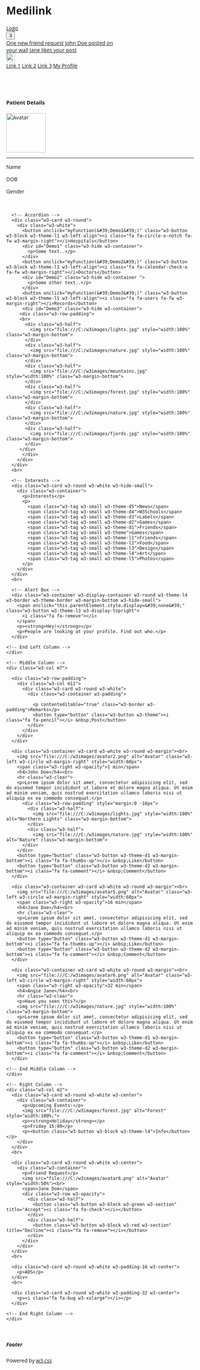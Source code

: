 # Medilink
<!DOCTYPE html>
<!-- saved from url=(0048)file:///C:/Users/Kavya%20Suresh/Desktop/bak.html -->
<html><head><meta http-equiv="Content-Type" content="text/html; charset=UTF-8"><title>W3.CSS Template</title>

<meta name="viewport" content="width=device-width, initial-scale=1">
<link rel="stylesheet" href="./w_files/w3.css">
<link rel="stylesheet" href="./w_files/w3-theme-blue-grey.css">
<link rel="stylesheet" href="./w_files/css">
<link rel="stylesheet" href="./w_files/font-awesome.min.css">
<style>
html,body,h1,h2,h3,h4,h5 {font-family: "Open Sans", sans-serif}
</style>
</head><body class="w3-theme-l5">

<!-- Navbar -->
<div class="w3-top">
 <div class="w3-bar w3-theme-d2 w3-left-align w3-large">
  <a class="w3-bar-item w3-button w3-hide-medium w3-hide-large w3-right w3-padding-large w3-hover-white w3-large w3-theme-d2" href="javascript:void(0);" onclick="openNav()"><i class="fa fa-bars"></i></a>
  <a href="file:///C:/Users/Kavya%20Suresh/Desktop/bak.html#" class="w3-bar-item w3-button w3-padding-large w3-theme-d4"><i class="fa fa-home w3-margin-right"></i>Logo</a>
  <a href="file:///C:/Users/Kavya%20Suresh/Desktop/bak.html#" class="w3-bar-item w3-button w3-hide-small w3-padding-large w3-hover-white" title="News"><i class="fa fa-globe"></i></a>
  <a href="file:///C:/Users/Kavya%20Suresh/Desktop/bak.html#" class="w3-bar-item w3-button w3-hide-small w3-padding-large w3-hover-white" title="Account Settings"><i class="fa fa-user"></i></a>
  <a href="file:///C:/Users/Kavya%20Suresh/Desktop/bak.html#" class="w3-bar-item w3-button w3-hide-small w3-padding-large w3-hover-white" title="Messages"><i class="fa fa-envelope"></i></a>
  <div class="w3-dropdown-hover w3-hide-small">
    <button class="w3-button w3-padding-large" title="Notifications"><i class="fa fa-bell"></i><span class="w3-badge w3-right w3-small w3-green">3</span></button>     
    <div class="w3-dropdown-content w3-card-4 w3-bar-block" style="width:300px">
      <a href="file:///C:/Users/Kavya%20Suresh/Desktop/bak.html#" class="w3-bar-item w3-button">One new friend request</a>
      <a href="file:///C:/Users/Kavya%20Suresh/Desktop/bak.html#" class="w3-bar-item w3-button">John Doe posted on your wall</a>
      <a href="file:///C:/Users/Kavya%20Suresh/Desktop/bak.html#" class="w3-bar-item w3-button">Jane likes your post</a>
    </div>
  </div>
  <a href="file:///C:/Users/Kavya%20Suresh/Desktop/bak.html#" class="w3-bar-item w3-button w3-hide-small w3-right w3-padding-large w3-hover-white" title="My Account">
    <img src="file:///C:/w3images/avatar2.png" class="w3-circle" style="height:23px;width:23px" alt="Avatar">
  </a>
 </div>
</div>

<!-- Navbar on small screens -->
<div id="navDemo" class="w3-bar-block w3-theme-d2 w3-hide w3-hide-large w3-hide-medium w3-large">
  <a href="file:///C:/Users/Kavya%20Suresh/Desktop/bak.html#" class="w3-bar-item w3-button w3-padding-large">Link 1</a>
  <a href="file:///C:/Users/Kavya%20Suresh/Desktop/bak.html#" class="w3-bar-item w3-button w3-padding-large">Link 2</a>
  <a href="file:///C:/Users/Kavya%20Suresh/Desktop/bak.html#" class="w3-bar-item w3-button w3-padding-large">Link 3</a>
  <a href="file:///C:/Users/Kavya%20Suresh/Desktop/bak.html#" class="w3-bar-item w3-button w3-padding-large">My Profile</a>
</div>

<!-- Page Container -->
<div class="w3-container w3-content" style="max-width:1400px;margin-top:80px">    
  <!-- The Grid -->
  <div class="w3-row">
    <!-- Left Column -->
    <div class="w3-col m3">
      <!-- Profile -->
      <div class="w3-card w3-round w3-white">
        <div class="w3-container">
         <h4 class="w3-center">Patient Details</h4>
         <p class="w3-center"><img src="file:///C:/w3images/avatar3.png" class="w3-circle" style="height:106px;width:106px" alt="Avatar"></p>
         <hr>
         <p><i class="fa fa-pencil fa-fw w3-margin-right w3-text-theme"></i>Name</p>
         <p><i class="fa fa-home fa-fw w3-margin-right w3-text-theme"></i>DOB</p>
         <p><i class="fa fa-birthday-cake fa-fw w3-margin-right w3-text-theme"></i>Gender</p>
        </div>
      </div>
      <br>
      
      <!-- Accordion -->
      <div class="w3-card w3-round">
        <div class="w3-white">
          <button onclick="myFunction(&#39;Demo1&#39;)" class="w3-button w3-block w3-theme-l1 w3-left-align"><i class="fa fa-circle-o-notch fa-fw w3-margin-right"></i>Hospitals</button>
          <div id="Demo1" class="w3-hide w3-container">
            <p>Some text..</p>
          </div>
          <button onclick="myFunction(&#39;Demo2&#39;)" class="w3-button w3-block w3-theme-l1 w3-left-align"><i class="fa fa-calendar-check-o fa-fw w3-margin-right"></i>Doctors</button>
          <div id="Demo2" class="w3-hide w3-container ">
            <p>Some other text..</p>
          </div>
          <button onclick="myFunction(&#39;Demo3&#39;)" class="w3-button w3-block w3-theme-l1 w3-left-align"><i class="fa fa-users fa-fw w3-margin-right"></i>Records</button>
          <div id="Demo3" class="w3-hide w3-container">
         <div class="w3-row-padding">
         <br>
           <div class="w3-half">
             <img src="file:///C:/w3images/lights.jpg" style="width:100%" class="w3-margin-bottom">
           </div>
           <div class="w3-half">
             <img src="file:///C:/w3images/nature.jpg" style="width:100%" class="w3-margin-bottom">
           </div>
           <div class="w3-half">
             <img src="file:///C:/w3images/mountains.jpg" style="width:100%" class="w3-margin-bottom">
           </div>
           <div class="w3-half">
             <img src="file:///C:/w3images/forest.jpg" style="width:100%" class="w3-margin-bottom">
           </div>
           <div class="w3-half">
             <img src="file:///C:/w3images/nature.jpg" style="width:100%" class="w3-margin-bottom">
           </div>
           <div class="w3-half">
             <img src="file:///C:/w3images/fjords.jpg" style="width:100%" class="w3-margin-bottom">
           </div>
         </div>
          </div>
        </div>      
      </div>
      <br>
      
      <!-- Interests --> 
      <div class="w3-card w3-round w3-white w3-hide-small">
        <div class="w3-container">
          <p>Interests</p>
          <p>
            <span class="w3-tag w3-small w3-theme-d5">News</span>
            <span class="w3-tag w3-small w3-theme-d4">W3Schools</span>
            <span class="w3-tag w3-small w3-theme-d3">Labels</span>
            <span class="w3-tag w3-small w3-theme-d2">Games</span>
            <span class="w3-tag w3-small w3-theme-d1">Friends</span>
            <span class="w3-tag w3-small w3-theme">Games</span>
            <span class="w3-tag w3-small w3-theme-l1">Friends</span>
            <span class="w3-tag w3-small w3-theme-l2">Food</span>
            <span class="w3-tag w3-small w3-theme-l3">Design</span>
            <span class="w3-tag w3-small w3-theme-l4">Art</span>
            <span class="w3-tag w3-small w3-theme-l5">Photos</span>
          </p>
        </div>
      </div>
      <br>
      
      <!-- Alert Box -->
      <div class="w3-container w3-display-container w3-round w3-theme-l4 w3-border w3-theme-border w3-margin-bottom w3-hide-small">
        <span onclick="this.parentElement.style.display=&#39;none&#39;" class="w3-button w3-theme-l3 w3-display-topright">
          <i class="fa fa-remove"></i>
        </span>
        <p><strong>Hey!</strong></p>
        <p>People are looking at your profile. Find out who.</p>
      </div>
    
    <!-- End Left Column -->
    </div>
    
    <!-- Middle Column -->
    <div class="w3-col m7">
    
      <div class="w3-row-padding">
        <div class="w3-col m12">
          <div class="w3-card w3-round w3-white">
            <div class="w3-container w3-padding">
              
              <p contenteditable="true" class="w3-border w3-padding">Remarks</p>
              <button type="button" class="w3-button w3-theme"><i class="fa fa-pencil"></i> &nbsp;Post</button> 
            </div>
          </div>
        </div>
      </div>
      
      <div class="w3-container w3-card w3-white w3-round w3-margin"><br>
        <img src="file:///C:/w3images/avatar2.png" alt="Avatar" class="w3-left w3-circle w3-margin-right" style="width:60px">
        <span class="w3-right w3-opacity">1 min</span>
        <h4>John Doe</h4><br>
        <hr class="w3-clear">
        <p>Lorem ipsum dolor sit amet, consectetur adipisicing elit, sed do eiusmod tempor incididunt ut labore et dolore magna aliqua. Ut enim ad minim veniam, quis nostrud exercitation ullamco laboris nisi ut aliquip ex ea commodo consequat.</p>
          <div class="w3-row-padding" style="margin:0 -16px">
            <div class="w3-half">
              <img src="file:///C:/w3images/lights.jpg" style="width:100%" alt="Northern Lights" class="w3-margin-bottom">
            </div>
            <div class="w3-half">
              <img src="file:///C:/w3images/nature.jpg" style="width:100%" alt="Nature" class="w3-margin-bottom">
          </div>
        </div>
        <button type="button" class="w3-button w3-theme-d1 w3-margin-bottom"><i class="fa fa-thumbs-up"></i> &nbsp;Like</button> 
        <button type="button" class="w3-button w3-theme-d2 w3-margin-bottom"><i class="fa fa-comment"></i> &nbsp;Comment</button> 
      </div>
      
      <div class="w3-container w3-card w3-white w3-round w3-margin"><br>
        <img src="file:///C:/w3images/avatar5.png" alt="Avatar" class="w3-left w3-circle w3-margin-right" style="width:60px">
        <span class="w3-right w3-opacity">16 min</span>
        <h4>Jane Doe</h4><br>
        <hr class="w3-clear">
        <p>Lorem ipsum dolor sit amet, consectetur adipisicing elit, sed do eiusmod tempor incididunt ut labore et dolore magna aliqua. Ut enim ad minim veniam, quis nostrud exercitation ullamco laboris nisi ut aliquip ex ea commodo consequat.</p>
        <button type="button" class="w3-button w3-theme-d1 w3-margin-bottom"><i class="fa fa-thumbs-up"></i> &nbsp;Like</button> 
        <button type="button" class="w3-button w3-theme-d2 w3-margin-bottom"><i class="fa fa-comment"></i> &nbsp;Comment</button> 
      </div>  

      <div class="w3-container w3-card w3-white w3-round w3-margin"><br>
        <img src="file:///C:/w3images/avatar6.png" alt="Avatar" class="w3-left w3-circle w3-margin-right" style="width:60px">
        <span class="w3-right w3-opacity">32 min</span>
        <h4>Angie Jane</h4><br>
        <hr class="w3-clear">
        <p>Have you seen this?</p>
        <img src="file:///C:/w3images/nature.jpg" style="width:100%" class="w3-margin-bottom">
        <p>Lorem ipsum dolor sit amet, consectetur adipisicing elit, sed do eiusmod tempor incididunt ut labore et dolore magna aliqua. Ut enim ad minim veniam, quis nostrud exercitation ullamco laboris nisi ut aliquip ex ea commodo consequat.</p>
        <button type="button" class="w3-button w3-theme-d1 w3-margin-bottom"><i class="fa fa-thumbs-up"></i> &nbsp;Like</button> 
        <button type="button" class="w3-button w3-theme-d2 w3-margin-bottom"><i class="fa fa-comment"></i> &nbsp;Comment</button> 
      </div> 
      
    <!-- End Middle Column -->
    </div>
    
    <!-- Right Column -->
    <div class="w3-col m2">
      <div class="w3-card w3-round w3-white w3-center">
        <div class="w3-container">
          <p>Upcoming Events:</p>
          <img src="file:///C:/w3images/forest.jpg" alt="Forest" style="width:100%;">
          <p><strong>Holiday</strong></p>
          <p>Friday 15:00</p>
          <p><button class="w3-button w3-block w3-theme-l4">Info</button></p>
        </div>
      </div>
      <br>
      
      <div class="w3-card w3-round w3-white w3-center">
        <div class="w3-container">
          <p>Friend Request</p>
          <img src="file:///C:/w3images/avatar6.png" alt="Avatar" style="width:50%"><br>
          <span>Jane Doe</span>
          <div class="w3-row w3-opacity">
            <div class="w3-half">
              <button class="w3-button w3-block w3-green w3-section" title="Accept"><i class="fa fa-check"></i></button>
            </div>
            <div class="w3-half">
              <button class="w3-button w3-block w3-red w3-section" title="Decline"><i class="fa fa-remove"></i></button>
            </div>
          </div>
        </div>
      </div>
      <br>
      
      <div class="w3-card w3-round w3-white w3-padding-16 w3-center">
        <p>ADS</p>
      </div>
      <br>
      
      <div class="w3-card w3-round w3-white w3-padding-32 w3-center">
        <p><i class="fa fa-bug w3-xxlarge"></i></p>
      </div>
      
    <!-- End Right Column -->
    </div>
    
  <!-- End Grid -->
  </div>
  
<!-- End Page Container -->
</div>
<br>

<!-- Footer -->
<footer class="w3-container w3-theme-d3 w3-padding-16">
  <h5>Footer</h5>
</footer>

<footer class="w3-container w3-theme-d5">
  <p>Powered by <a href="https://www.w3schools.com/w3css/default.asp" target="_blank">w3.css</a></p>
</footer>
 
<script>
// Accordion
function myFunction(id) {
    var x = document.getElementById(id);
    if (x.className.indexOf("w3-show") == -1) {
        x.className += " w3-show";
        x.previousElementSibling.className += " w3-theme-d1";
    } else { 
        x.className = x.className.replace("w3-show", "");
        x.previousElementSibling.className = 
        x.previousElementSibling.className.replace(" w3-theme-d1", "");
    }
}

// Used to toggle the menu on smaller screens when clicking on the menu button
function openNav() {
    var x = document.getElementById("navDemo");
    if (x.className.indexOf("w3-show") == -1) {
        x.className += " w3-show";
    } else { 
        x.className = x.className.replace(" w3-show", "");
    }
}
</script>


 
</body></html>
